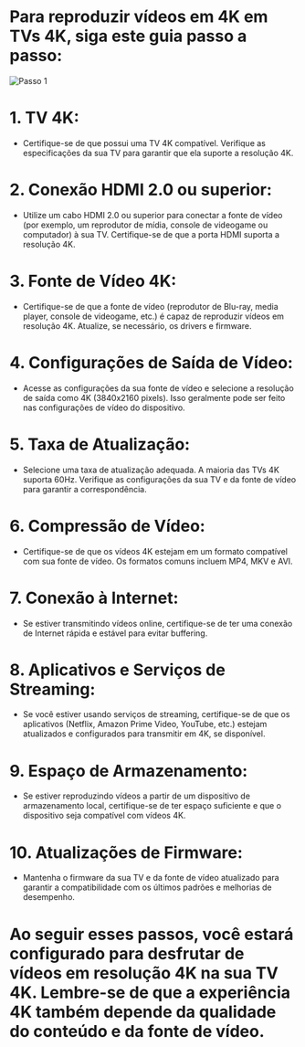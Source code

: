 # Para reproduzir vídeos em 4K em TVs 4K, siga este guia passo a passo:<br>
![Passo 1](https://pisces.bbystatic.com/image2/BestBuy_US/images/products/6532/6532123_sd.jpg)<br>

# 1. **TV 4K:**
   - Certifique-se de que possui uma TV 4K compatível. Verifique as especificações da sua TV para garantir que ela suporte a resolução 4K.

# 2. **Conexão HDMI 2.0 ou superior:**
   - Utilize um cabo HDMI 2.0 ou superior para conectar a fonte de vídeo (por exemplo, um reprodutor de mídia, console de videogame ou computador) à sua TV. Certifique-se de que a porta HDMI suporta a resolução 4K.

# 3. **Fonte de Vídeo 4K:**
   - Certifique-se de que a fonte de vídeo (reprodutor de Blu-ray, media player, console de videogame, etc.) é capaz de reproduzir vídeos em resolução 4K. Atualize, se necessário, os drivers e firmware.

# 4. **Configurações de Saída de Vídeo:**
   - Acesse as configurações da sua fonte de vídeo e selecione a resolução de saída como 4K (3840x2160 pixels). Isso geralmente pode ser feito nas configurações de vídeo do dispositivo.

# 5. **Taxa de Atualização:**
   - Selecione uma taxa de atualização adequada. A maioria das TVs 4K suporta 60Hz. Verifique as configurações da sua TV e da fonte de vídeo para garantir a correspondência.

# 6. **Compressão de Vídeo:**
   - Certifique-se de que os vídeos 4K estejam em um formato compatível com sua fonte de vídeo. Os formatos comuns incluem MP4, MKV e AVI.

# 7. **Conexão à Internet:**
   - Se estiver transmitindo vídeos online, certifique-se de ter uma conexão de Internet rápida e estável para evitar buffering.

# 8. **Aplicativos e Serviços de Streaming:**
   - Se você estiver usando serviços de streaming, certifique-se de que os aplicativos (Netflix, Amazon Prime Video, YouTube, etc.) estejam atualizados e configurados para transmitir em 4K, se disponível.

# 9. **Espaço de Armazenamento:**
   - Se estiver reproduzindo vídeos a partir de um dispositivo de armazenamento local, certifique-se de ter espaço suficiente e que o dispositivo seja compatível com vídeos 4K.

# 10. **Atualizações de Firmware:**
   - Mantenha o firmware da sua TV e da fonte de vídeo atualizado para garantir a compatibilidade com os últimos padrões e melhorias de desempenho.


# Ao seguir esses passos, você estará configurado para desfrutar de vídeos em resolução 4K na sua TV 4K. Lembre-se de que a experiência 4K também depende da qualidade do conteúdo e da fonte de vídeo.
